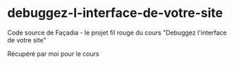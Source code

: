 # debuggez-l-interface-de-votre-site
Code source de Façadia - le projet fil rouge du cours "Debuggez l'interface de votre site"

Récupéré par moi pour le cours
